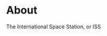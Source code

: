 <!-- TITLE: International Space Station -->
<!-- SUBTITLE: A quick summary of the International Space Station -->

# About
The International Space Station, or ISS